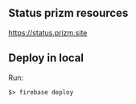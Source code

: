 ## Status prizm resources

https://status.prizm.site

## Deploy in local

Run:

```
$> firebase deploy
```
